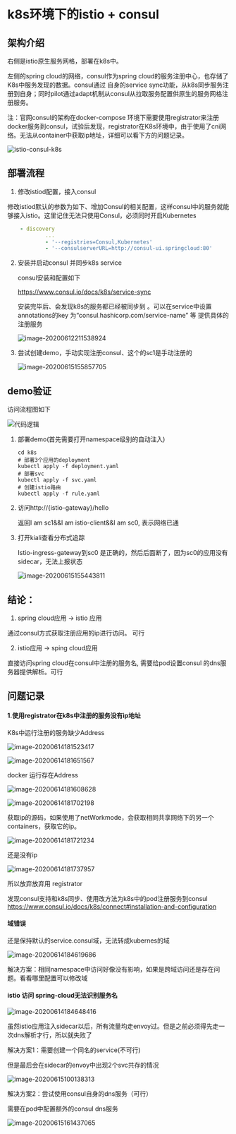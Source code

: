 # k8s环境下的istio + consul



## 架构介绍

右侧是istio原生服务网格，部署在k8s中。

左侧的spring cloud的网络，consul作为spring cloud的服务注册中心，也存储了K8s中服务发现的数据。consul通过 自身的service sync功能，从k8s同步服务注册到自身；同时pilot通过adapt机制从consul从拉取服务配置供原生的服务网格注册服务。

注：官网consul的架构在docker-compose 环境下需要使用registrator来注册docker服务到consul，试验后发现，registrator在K8s环境中，由于使用了cni网络。无法从container中获取ip地址，详细可以看下方的问题记录。





![istio-consul-k8s](.assets/istio-consul-k8s.png)

## 部署流程



1. 修改istiod配置，接入consul

修改istiod默认的参数为如下、增加Consul的相关配置，这样consul中的服务就能够接入istio。这里记住无法只使用Consul，必须同时开启Kubernetes

```yaml
    - discovery
            ...
            - '--registries=Consul,Kubernetes'
            - '--consulserverURL=http://consul-ui.springcloud:80'
```



2. 安装并启动consul 并同步k8s service

   consul安装和配置如下

   https://www.consul.io/docs/k8s/service-sync

   安装完毕后、会发现k8s的服务都已经被同步到 。可以在service中设置annotations的key 为“consul.hashicorp.com/service-name” 等 提供具体的注册服务

   ![image-20200612211538924](.assets/image-20200612211538924.png)
   
3. 尝试创建demo，手动实现注册consul、这个的sc1是手动注册的

   ![image-20200615155857705](.assets/image-20200615155857705.png)



## demo验证

访问流程图如下

![代码逻辑](.assets/代码逻辑.png)



1. 部署demo(首先需要打开namespace级别的自动注入)

   ```shell
   cd k8s 
   # 部署3个应用的deployment
   kubectl apply -f deployment.yaml
   # 部署svc
   kubectl apply -f svc.yaml
   # 创建istio路由
   kubectl apply -f rule.yaml
   ```

2. 访问http://{istio-gateway}/hello

   返回I am sc1&&I am istio-client&&I am sc0, 表示网络已通

   

3. 打开kiali查看分布式追踪

   Istio-ingress-gateway到sc0 是正确的，然后后面断了，因为sc0的应用没有sidecar，无法上报状态

   ![image-20200615155443811](.assets/image-20200615155443811.png)





## 结论：

1. spring cloud应用 -> istio 应用

通过consul方式获取注册应用的ip进行访问。 可行



2. istio应用 -> sping cloud应用

直接访问spring cloud在consul中注册的服务名, 需要给pod设置consul 的dns服务器提供解析。可行



## 问题记录

#### 1.使用registrator在k8s中注册的服务没有ip地址

K8s中运行注册的服务缺少Address

![image-20200614181523417](.assets/image-20200614181523417.png)

![image-20200614181651567](.assets/image-20200614181651567.png)

docker 运行存在Address

![image-20200614181608628](.assets/image-20200614181608628.png)

![image-20200614181702198](.assets/image-20200614181702198.png)

获取ip的源码，如果使用了netWorkmode，会获取相同共享网络下的另一个containers，获取它的ip。

![image-20200614181721234](.assets/image-20200614181721234.png)

还是没有ip

![image-20200614181737957](.assets/image-20200614181737957.png)



所以放弃放弃用 registrator

发现consul支持和k8s同步、使用改方法为k8s中的pod注册服务到consul
https://www.consul.io/docs/k8s/connect#installation-and-configuration



#### 域错误
还是保持默认的service.consul域，无法转成kubernes的域

![image-20200614184619686](.assets/image-20200614184619686.png)


解决方案：相同namespace中访问好像没有影响，如果是跨域访问还是存在问题。看看哪里配置可以修改域

#### istio 访问 spring-cloud无法识别服务名

![image-20200614184648416](.assets/image-20200614184648416.png)



虽然istio应用注入sidecar以后，所有流量均走envoy过。但是之前必须得先走一次dns解析才行，所以就失败了

解决方案1：需要创建一个同名的service(不可行)

但是最后会在sidecar的envoy中出现2个svc共存的情况

![image-20200615100138313](.assets/image-20200615100138313.png)

解决方案2：尝试使用consul自身的dns服务（可行）

需要在pod中配置额外的consul dns服务

![image-20200615161437065](.assets/image-20200615161437065.png)
